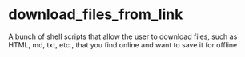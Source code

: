 # download_files_from_link
A bunch of shell scripts that allow the user to download files, such as HTML, md, txt, etc., that you find online and want to save it for offline
